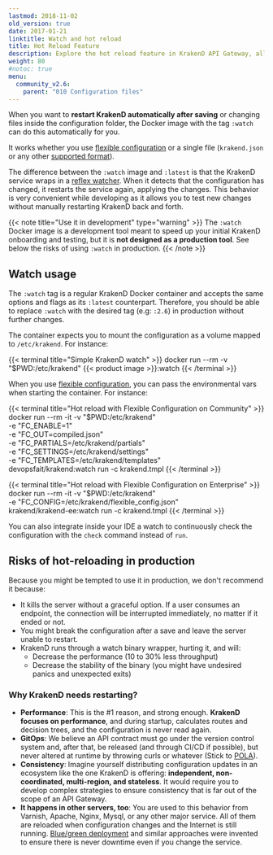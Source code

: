```yaml
---
lastmod: 2018-11-02
old_version: true
date: 2017-01-21
linktitle: Watch and hot reload
title: Hot Reload Feature
description: Explore the hot reload feature in KrakenD API Gateway, allowing dynamic configuration updates without service interruption for enhanced agility on development
weight: 80
#notoc: true
menu:
  community_v2.6:
    parent: "010 Configuration files"
---
```

When you want to **restart KrakenD automatically after saving** or changing files inside the configuration folder, the Docker image with the tag `:watch` can do this automatically for you.

It works whether you use [flexible configuration](/docs/v2.6/configuration/flexible-config/) or a single file (`krakend.json` or any other [supported format](/docs/v2.6/configuration/supported-formats/)).

The difference between the `:watch` image and `:latest` is that the KrakenD service wraps in a [reflex watcher](https://github.com/cespare/reflex). When it detects that the configuration has changed, it restarts the service again, applying the changes. This behavior is very convenient while developing as it allows you to test new changes without manually restarting KrakenD back and forth.

{{< note title="Use it in development" type="warning" >}}
The `:watch` Docker image is a development tool meant to speed up your initial KrakenD onboarding and testing, but it is **not designed as a production tool**. See below the risks of using `:watch` in production.
{{< /note >}}

## Watch usage
The `:watch` tag is a regular KrakenD Docker container and accepts the same options and flags as its `:latest` counterpart. Therefore, you should be able to replace `:watch` with the desired tag (e.g: `:2.6`) in production without further changes.

The container expects you to mount the configuration as a volume mapped to `/etc/krakend`. For instance:

{{< terminal title="Simple KrakenD watch" >}}
docker run --rm -v "$PWD:/etc/krakend" {{< product image >}}:watch
{{< /terminal >}}

When you use [flexible configuration](/docs/v2.6/configuration/flexible-config/), you can pass the environmental vars when starting the container. For instance:

{{< terminal title="Hot reload with Flexible Configuration on Community" >}}
docker run --rm -it -v "$PWD:/etc/krakend" \
    -e "FC_ENABLE=1" \
    -e "FC_OUT=compiled.json" \
    -e "FC_PARTIALS=/etc/krakend/partials" \
    -e "FC_SETTINGS=/etc/krakend/settings" \
    -e "FC_TEMPLATES=/etc/krakend/templates" \
    devopsfait/krakend:watch run -c krakend.tmpl
{{< /terminal >}}

{{< terminal title="Hot reload with Flexible Configuration on Enterprise" >}}
docker run --rm -it -v "$PWD:/etc/krakend" \
    -e "FC_CONFIG=/etc/krakend/flexible_config.json" \
    krakend/krakend-ee:watch run -c krakend.tmpl
{{< /terminal >}}

You can also integrate inside your IDE a watch to continuously check the configuration with the `check` command instead of `run`.

## Risks of hot-reloading in production

Because you might be tempted to use it in production, we don't recommend it because:

- It kills the server without a graceful option. If a user consumes an endpoint, the connection will be interrupted immediately, no matter if it ended or not.
- You might break the configuration after a save and leave the server unable to restart.
- KrakenD runs through a watch binary wrapper, hurting it, and will:
  - Decrease the performance (10 to 30% less throughput)
  - Decrease the stability of the binary (you might have undesired panics and unexpected exits)

### Why KrakenD needs restarting?
- **Performance**: This is the #1 reason, and strong enough. **KrakenD focuses on performance**, and during startup, calculates routes and decision trees, and the configuration is never read again.
- **GitOps**: We believe an API contract must go under the version control system and, after that, be released (and through CI/CD if possible), but never altered at runtime by throwing curls or whatever (Stick to [POLA](https://en.wikipedia.org/wiki/Principle_of_least_astonishment)).
- **Consistency**: Imagine yourself distributing configuration updates in an ecosystem like the one KrakenD is offering: **independent, non-coordinated, multi-region, and stateless**. It would require you to develop complex strategies to ensure consistency that is far out of the scope of an API Gateway.
- **It happens in other servers, too**: You are used to this behavior from Varnish, Apache, Nginx, Mysql, or any other major service. All of them are reloaded when configuration changes and the Internet is still running. [Blue/green deployment](/docs/v2.6/deploying/#use-bluegreen-or-similar-deployment-strategy) and similar approaches were invented to ensure there is never downtime even if you change the service.

